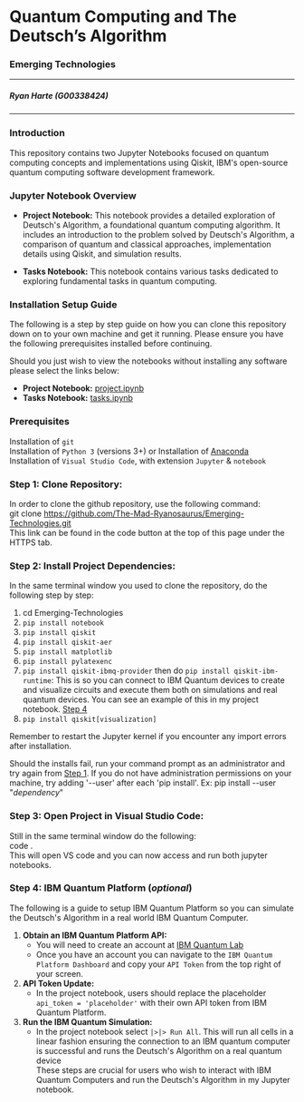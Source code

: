 # **Quantum Computing and The Deutsch’s Algorithm**

### Emerging Technologies

---

##### Ryan Harte (G00338424)

---

### **Introduction**

This repository contains two Jupyter Notebooks focused on quantum computing concepts and implementations using Qiskit, IBM's open-source quantum computing software development framework.

### **Jupyter Notebook Overview**

- **Project Notebook:** This notebook provides a detailed exploration of Deutsch's Algorithm, a foundational quantum computing algorithm. It includes an introduction to the problem solved by Deutsch's Algorithm, a comparison of quantum and classical approaches, implementation details using Qiskit, and simulation results.

- **Tasks Notebook:** This notebook contains various tasks dedicated to exploring fundamental tasks in quantum computing.

### **Installation Setup Guide**

The following is a step by step guide on how you can clone this repository down on to your own machine and get it running. Please ensure you have the following prerequisites installed before continuing.

Should you just wish to view the notebooks without installing any software please select the links below:<br>

- **Project Notebook:** [project.ipynb](https://hub.ovh2.mybinder.org/user/the-mad-ryanosa-ng-technologies-njbm3v6w/doc/workspaces/auto-V/tree/project.ipynb)<br>
- **Tasks Notebook:** [tasks.ipynb](https://hub.ovh2.mybinder.org/user/the-mad-ryanosa-ng-technologies-p78v34vt/doc/workspaces/auto-h/tree/tasks.ipynb)

### **Prerequisites**

Installation of `git` <br>
Installation of `Python 3` (versions 3+)
or
Installation of [Anaconda](https://www.anaconda.com/download/)<br>
Installation of `Visual Studio Code`, with extension `Jupyter` & `notebook`

<a id="step1"></a>

### **Step 1: Clone Repository:**

In order to clone the github repository, use the following command:<br>
git clone https://github.com/The-Mad-Ryanosaurus/Emerging-Technologies.git<br>
This link can be found in the code button at the top of this page under the HTTPS tab.

### **Step 2: Install Project Dependencies:**

In the same terminal window you used to clone the repository, do the following step by step:

1. cd Emerging-Technologies
2. `pip install notebook`
3. `pip install qiskit`
4. `pip install qiskit-aer`
5. `pip install matplotlib`
6. `pip install pylatexenc`
7. `pip install qiskit-ibmq-provider` then do `pip install qiskit-ibm-runtime`: This is so you can connect to IBM Quantum devices to create and visualize circuits and execute them both on simulations and real quantum devices. You can see an example of this in my project notebook. [Step 4](#step4)
8. `pip install qiskit[visualization]`

Remember to restart the Jupyter kernel if you encounter any import errors after installation.

Should the installs fail, run your command prompt as an administrator and try again from [Step 1](#step1). If you do not have administration permissions on your machine, try adding '--user' after each 'pip install'. Ex: pip install --user "_dependency_"

### **Step 3: Open Project in Visual Studio Code:**

Still in the same terminal window do the following:<br>
code .<br>
This will open VS code and you can now access and run both jupyter notebooks.

### **Step 4: IBM Quantum Platform (_optional_)**

The following is a guide to setup IBM Quantum Platform so you can simulate the Deutsch's Algorithm in a real world IBM Quantum Computer.

1. **Obtain an IBM Quantum Platform API:**<br>
   - You will need to create an account at [IBM Quantum Lab](https://docs.quantum.ibm.com/start/setup-channel#ibm-quantum-platform)
   - Once you have an account you can navigate to the `IBM Quantum Platform Dashboard` and copy your `API Token` from the top right of your screen.
2. **API Token Update:**<br>
   - In the project notebook, users should replace the placeholder `api_token = 'placeholder'` with their own API token from IBM Quantum Platform.
3. **Run the IBM Quantum Simulation:**<br>
   - In the project notebook select `|>|> Run All`. This will run all cells in a linear fashion ensuring the connection to an IBM quantum computer is successful and runs the Deutsch's Algorithm on a real quantum device<br>
     These steps are crucial for users who wish to interact with IBM Quantum Computers and run the Deutsch's Algorithm in my Jupyter notebook.
